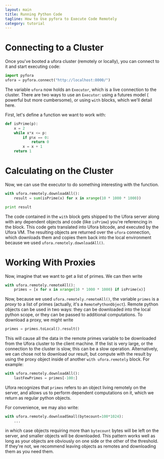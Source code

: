 ```yaml
---
layout: main
title: Running Python Code
tagline: How to Use pyfora to Execute Code Remotely
category: tutorial
---
```



# Connecting to a Cluster

Once you've booted a ufora cluster (remotely or locally), you can connect to it
and start executing code:

```python
import pyfora
ufora = pyfora.connect("http://localhost:8000/")
```

The variable `ufora` now holds an `Executor`, which is a live connection to
the cluster. There are two ways to use an `Executor`: using a futures model (
powerful but more cumbersome), or using `with` blocks, which we'll detail here.

First, let's define a function we want to work with:

```python
def isPrime(p):
    x = 2
    while x*x <= p:
        if p%x == 0:
            return 0
        x = x + 1
    return 1
```

# Calculating on the Cluster

Now, we can use the executor to do something interesting with the function.

```python
with ufora.remotely.downloadAll():
    result = sum(isPrime(x) for x in xrange(10 * 1000 * 1000))

print result
```

The code contained in the `with` block gets shipped to the Ufora server along
with any dependent objects and code (like `isPrime`) you're referencing in the
block. This code gets translated into Ufora bitcode, and executed by the Ufora
VM. The resulting objects are returned over the `ufora` connection, which
downloads them and copies them back into the local environment because we used
`ufora.remotely.downloadAll()`.

# Working With Proxies

Now, imagine that we want to get a list of primes. We can then write

```python
with ufora.remotely.remoteAll():
    primes = [x for x in xrange(10 * 1000 * 1000) if isPrime(x)]
```

Now, because we used `ufora.remotely.remoteAll()`, the variable `primes` is a
_proxy_ to a list of primes (actually, it's a `RemotePythonObject`). Remote python
objects can be used in two ways: they can be downloaded into the local python
scope, or they can be passed to additional computations.  To download a proxy,
we might write

```python
primes = primes.toLocal().result()
```

This will cause all the data in the remote primes variable to be downloaded 
from the Ufora cluster to the client machine. If the list is very large, or the 
connection to the cluster is slow, this can be a slow operation. Alternatively, 
we can chose not to download our result, but compute with the result by using the 
proxy object inside of another `with ufora.remotely` block. For example:

```python
with ufora.remotely.downloadAll():
    lastFewPrimes = primes[-100:]
```

Ufora recognizes that `primes` refers to an object living remotely on the server,
and allows us to perform dependent computations on it, which we return as regular
python objects.

For convenience, we may also write:

```python
with ufora.remotely.downloadSmall(bytecount=100*1024):
    ...
```

in which case objects requiring more than `bytecount` bytes will be left on the
server, and smaller objects will be downloaded. This pattern works well as long as
your objects are obviously on one side or the other of the threshold. If they're
not, we recommend leaving objects as remotes and downloading them as you need them.

